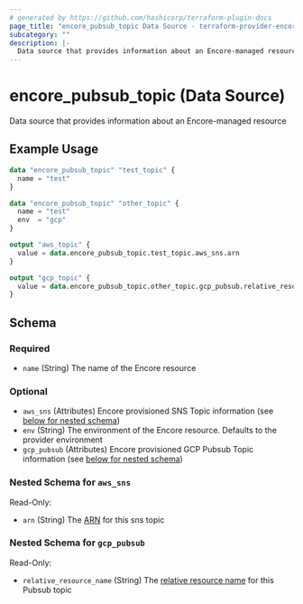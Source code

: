 ```yaml
---
# generated by https://github.com/hashicorp/terraform-plugin-docs
page_title: "encore_pubsub_topic Data Source - terraform-provider-encore"
subcategory: ""
description: |-
  Data source that provides information about an Encore-managed resource
---
```


# encore_pubsub_topic (Data Source)

Data source that provides information about an Encore-managed resource

## Example Usage

```terraform
data "encore_pubsub_topic" "test_topic" {
  name = "test"
}

data "encore_pubsub_topic" "other_topic" {
  name = "test"
  env  = "gcp"
}

output "aws_topic" {
  value = data.encore_pubsub_topic.test_topic.aws_sns.arn
}

output "gcp_topic" {
  value = data.encore_pubsub_topic.other_topic.gcp_pubsub.relative_resource_name
}
```

<!-- schema generated by tfplugindocs -->
## Schema

### Required

- `name` (String) The name of the Encore resource

### Optional

- `aws_sns` (Attributes) Encore provisioned SNS Topic information (see [below for nested schema](#nestedatt--aws_sns))
- `env` (String) The environment of the Encore resource. Defaults to the provider environment
- `gcp_pubsub` (Attributes) Encore provisioned GCP Pubsub Topic information (see [below for nested schema](#nestedatt--gcp_pubsub))

<a id="nestedatt--aws_sns"></a>
### Nested Schema for `aws_sns`

Read-Only:

- `arn` (String) The [ARN](https://docs.aws.amazon.com/IAM/latest/UserGuide/reference-arns.html) for this  sns topic


<a id="nestedatt--gcp_pubsub"></a>
### Nested Schema for `gcp_pubsub`

Read-Only:

- `relative_resource_name` (String) The [relative resource name](https://cloud.google.com/apis/design/resource_names#relative_resource_name) for this Pubsub topic
